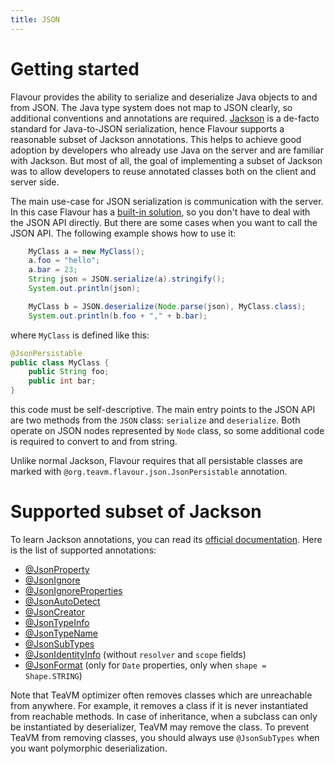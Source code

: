 ```yaml
---
title: JSON
---
```



# Getting started

Flavour provides the ability to serialize and deserialize Java objects to and from JSON.
The Java type system does not map to JSON clearly, so additional conventions and annotations are required.
[Jackson](https://github.com/FasterXML/jackson) is a de-facto standard for Java-to-JSON serialization,
hence Flavour supports a reasonable subset of Jackson annotations.
This helps to achieve good adoption by developers who already use Java on the server and
are familiar with Jackson.
But most of all, the goal of implementing a subset of Jackson was to allow developers
to reuse annotated classes both on the client and server side.

The main use-case for JSON serialization is communication with the server.
In this case Flavour has a [built-in solution](/docs/flavour/rest-client.html),
so you don't have to deal with the JSON API directly.
But there are some cases when you want to call the JSON API.
The following example shows how to use it:

```java
    MyClass a = new MyClass();
    a.foo = "hello";
    a.bar = 23;
    String json = JSON.serialize(a).stringify();
    System.out.println(json);

    MyClass b = JSON.deserialize(Node.parse(json), MyClass.class);
    System.out.println(b.foo + "," + b.bar);
```

where `MyClass` is defined like this:

```java
@JsonPersistable
public class MyClass {
    public String foo;
    public int bar;
}
```

this code must be self-descriptive.
The main entry points to the JSON API are two methods from the `JSON` class:
`serialize` and `deserialize`.
Both operate on JSON nodes represented by `Node` class,
so some additional code is required to convert to and from string.

Unlike normal Jackson, Flavour requires that all persistable classes are
marked with `@org.teavm.flavour.json.JsonPersistable` annotation.


# Supported subset of Jackson

To learn Jackson annotations, you can read its
[official documentation](https://github.com/FasterXML/jackson-annotations/wiki/Jackson-Annotations).
Here is the list of supported annotations:

* [@JsonProperty](http://fasterxml.github.io/jackson-annotations/javadoc/2.2.0/com/fasterxml/jackson/annotation/JsonProperty.html)
* [@JsonIgnore](http://fasterxml.github.io/jackson-annotations/javadoc/2.2.0/com/fasterxml/jackson/annotation/JsonIgnore.html)
* [@JsonIgnoreProperties](http://fasterxml.github.io/jackson-annotations/javadoc/2.2.0/com/fasterxml/jackson/annotation/JsonIgnoreProperties.html)
* [@JsonAutoDetect](http://fasterxml.github.io/jackson-annotations/javadoc/2.2.0/com/fasterxml/jackson/annotation/JsonAutoDetect.html)
* [@JsonCreator](http://fasterxml.github.io/jackson-annotations/javadoc/2.2.0/com/fasterxml/jackson/annotation/JsonCreator.html)
* [@JsonTypeInfo](http://fasterxml.github.io/jackson-annotations/javadoc/2.2.0/com/fasterxml/jackson/annotation/JsonTypeInfo.html)
* [@JsonTypeName](http://fasterxml.github.io/jackson-annotations/javadoc/2.2.0/com/fasterxml/jackson/annotation/JsonTypeName.html)
* [@JsonSubTypes](http://fasterxml.github.io/jackson-annotations/javadoc/2.2.0/com/fasterxml/jackson/annotation/JsonSubTypes.html)
* [@JsonIdentityInfo](http://fasterxml.github.io/jackson-annotations/javadoc/2.2.0/com/fasterxml/jackson/annotation/JsonIdentityInfo.html)
  (without `resolver` and `scope` fields)
* [@JsonFormat](http://fasterxml.github.io/jackson-annotations/javadoc/2.2.0/com/fasterxml/jackson/annotation/JsonFormat.html)
  (only for `Date` properties, only when `shape = Shape.STRING`)

Note that TeaVM optimizer often removes classes which are unreachable from anywhere.
For example, it removes a class if it is never instantiated from reachable methods.
In case of inheritance, when a subclass can only be instantiated by deserializer,
TeaVM may remove the class.
To prevent TeaVM from removing classes, you should always use `@JsonSubTypes`
when you want polymorphic deserialization.
